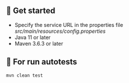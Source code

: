 ## 🏁 Get started
- Specify the service URL in the properties file _src/main/resources/config.properties_
- Java 11 or later
- Maven 3.6.3 or later

## 🚀 For run autotests
```
mvn clean test
```